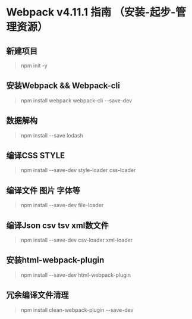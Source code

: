 # Webpack v4.11.1 指南 （安装-起步-管理资源）

## 新建项目
> npm init -y

## 安装Webpack && Webpack-cli
> npm install webpack webpack-cli --save-dev

## 数据解构
> npm install --save lodash

## 编译CSS STYLE
> npm install --save-dev style-loader css-loader

## 编译文件 图片 字体等
> npm install --save-dev file-loader

## 编译Json csv tsv xml数文件
> npm install --save-dev csv-loader xml-loader

## 安装html-webpack-plugin
> npm install --save-dev html-webpack-plugin

## 冗余编译文件清理
> npm install clean-webpack-plugin --save-dev

